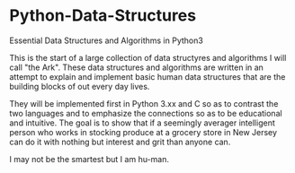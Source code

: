 # Python-Data-Structures
Essential Data Structures and Algorithms in Python3

This is the start of a large collection of data structyres and algorithms I will call "the Ark". These data structures and 
algorithms are written in an attempt to explain and implement basic human data structures that are the building blocks of out every day lives. 

They will be implemented first in Python 3.xx and C so as to contrast the two languages and to emphasize the connections so as to be educational and intuitive. The goal is to show that if a seemingly averager intelligent person who works in stocking produce at a grocery store in New Jersey can do it with nothing but interest and grit than anyone can. 

I may not be the smartest but I am hu-man. 
